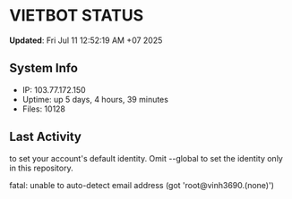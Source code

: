 # VIETBOT STATUS
**Updated**: Fri Jul 11 12:52:19 AM +07 2025

## System Info
- IP: 103.77.172.150
- Uptime: up 5 days, 4 hours, 39 minutes
- Files: 10128

## Last Activity

to set your account's default identity.
Omit --global to set the identity only in this repository.

fatal: unable to auto-detect email address (got 'root@vinh3690.(none)')
